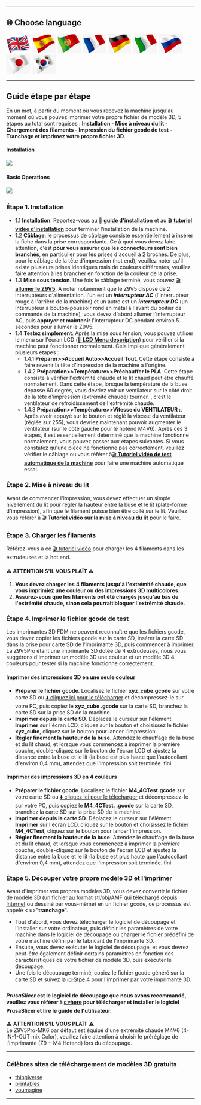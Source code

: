 [LCD_MENU]: https://github.com/ZONESTAR3D/Z9/tree/main/Z9V5/Z9V5-MK6/LCDMENU_Description.md
[PRUSA_SLICER]: https://github.com/ZONESTAR3D/Slicing-Guide/tree/master/PrusaSlicer
[VIDEO_POWERON]: https://github.com/ZONESTAR3D/Z9/assets/29502731/02fa8e57-a292-4aa5-bb7b-eaa703e3fc1b

----
## <a id="choose-language">:globe_with_meridians: Choose language </a>
[![](../lanpic/EN.png)](./step_by_step.md)
[![](../lanpic/ES.png)](./step_by_step-es.md)
[![](../lanpic/PT.png)](./step_by_step-pt.md)
[![](../lanpic/FR.png)](./step_by_step-fr.md)
[![](../lanpic/DE.png)](./step_by_step-de.md)
[![](../lanpic/IT.png)](./step_by_step-it.md)
[![](../lanpic/RU.png)](./step_by_step-ru.md)
[![](../lanpic/JP.png)](./step_by_step-jp.md)
[![](../lanpic/KR.png)](./step_by_step-kr.md)

----
## Guide étape par étape
En un mot, à partir du moment où vous recevez la machine jusqu'au moment où vous pouvez imprimer votre propre fichier de modèle 3D, 5 étapes au total sont requises : **Installation - Mise à niveau du lit - Chargement des filaments - Impression du fichier gcode de test - Tranchage et imprimez votre propre fichier 3D**.
#### Installation
[![](https://img.youtube.com/vi/pdr8nLl3T3w/0.jpg)](https://www.youtube.com/watch?v=pdr8nLl3T3w)
#### Basic Operations
[![](https://img.youtube.com/vi/GrCOZ4ADHeA/0.jpg)](https://www.youtube.com/watch?v=GrCOZ4ADHeA)

### <a id ="a1">Étape 1. Installation</a>
- 1.1 **Installation**. Reportez-vous au [:book: **guide d'installation**](./1.Installation/Installation.md) et au [:clapper: **tutoriel vidéo d'installation**](https://youtu.be/pdr8nLl3T3w) pour terminer l'installation de la machine.
- 1.2 **Câblage**. le processus de câblage consiste essentiellement à insérer la fiche dans la prise correspondante. Ce à quoi vous devez faire attention, c'est **pour vous assurer que les connecteurs sont bien branchés**, en particulier pour les prises d'accueil à 2 broches. De plus, pour le câblage de la tête d'impression (hot end), veuillez noter qu'il existe plusieurs prises identiques mais de couleurs différentes, veuillez faire attention à les brancher en fonction de la couleur de la prise.
- 1.3 **Mise sous tension**. Une fois le câblage terminé, vous pouvez [:clapper: **allumer le Z9V5**][VIDEO_POWERON]. A noter notamment que le Z9V5 dispose de 2 interrupteurs d'alimentation. l'un est un ***interrupteur AC*** (l'interrupteur rouge à l'arrière de la machine) et un autre est un ***interrupteur DC*** (un interrupteur à bouton-poussoir rond en métal à l'avant du boîtier de commande de la machine), vous devez d'abord allumer l'interrupteur AC, puis **appuyer et maintenir** l'interrupteur DC pendant environ 5 secondes pour allumer le Z9V5.
- 1.4 **Testez simplement**. Après la mise sous tension, vous pouvez utiliser le menu sur l'écran LCD ([:book: **LCD Menu description**](./2.Operation/LCDMENU_Description.md)) pour vérifier si la machine peut fonctionner normalement. Cela implique généralement plusieurs étapes :
   - 1.4.1 **Préparer>>Accueil Auto>>Accueil Tout**. Cette étape consiste à faire revenir la tête d'impression de la machine à l'origine.
   - 1.4.2 **Préparation>>Température>>Préchauffer le PLA**. Cette étape consiste à vérifier l'extrémité chaude et le lit chaud peut être chauffé normalement. Dans cette étape, lorsque la température de la buse dépasse 60 degrés, vous devriez voir un ventilateur sur le côté droit de la tête d'impression (extrémité chaude) tourner. , c'est le ventilateur de refroidissement de l'extrémité chaude.
   - 1.4.3 **Préparation>>Température>>Vitesse du VENTILATEUR :**. Après avoir appuyé sur le bouton et réglé la vitesse du ventilateur (réglée sur 255), vous devriez maintenant pouvoir augmenter le ventilateur (sur le côté gauche pour le hotend M4V6).
   Après ces 3 étapes, il est essentiellement déterminé que la machine fonctionne normalement, vous pouvez passer aux étapes suivantes. Si vous constatez qu'une pièce ne fonctionne pas correctement, veuillez vérifier le câblage ou vous référer à[:clapper: **Tutoriel vidéo de test automatique de la machine**](https://youtu.be/Mf92BlmKA0A) pour faire une machine automatique essai.

### <a id ="a2">Étape 2. Mise à niveau du lit</a>
Avant de commencer l'impression, vous devez effectuer un simple nivellement du lit pour régler la hauteur entre la buse et le lit (plate-forme d'impression), afin que le filament puisse bien être collé sur le lit. Veuillez vous référer à [:clapper: **Tutoriel vidéo sur la mise à niveau du lit**](https://youtu.be/nxzB7ho1kNo) pour le faire.

### <a id ="a3">Étape 3. Charger les filaments</a>
Référez-vous à ce [:clapper: tutoriel vidéo](https://youtu.be/KZQdL7Rgy1s) pour charger les 4 filaments dans les extrudeuses et la hot end.
#### :warning: ATTENTION S'IL VOUS PLAÎT :warning:
1. **Vous devez charger les 4 filaments jusqu'à l'extrémité chaude, que vous imprimiez une couleur ou des impressions 3D multicolores.**
2. **Assurez-vous que les filaments ont été chargés jusqu'au bas de l'extrémité chaude, sinon cela pourrait bloquer l'extrémité chaude.**

### <a id ="a4">Étape 4. Imprimer le fichier gcode de test</a>
Les imprimantes 3D FDM ne peuvent reconnaître que les fichiers gcode, vous devez copier les fichiers gcode sur la carte SD, insérer la carte SD dans la prise pour carte SD de l'imprimante 3D, puis commencer à imprimer.
La Z9V5Pro étant une imprimante 3D dotée de 4 extrudeuses, nous vous suggérons d'imprimer un modèle 3D une couleur et un modèle 3D 4 couleurs pour tester si la machine fonctionne correctement.
#### Imprimer des impressions 3D en une seule couleur
- **Préparer le fichier gcode**. Localisez le fichier **xyz_cube.gcode** sur votre carte SD ou [:arrow_down: cliquez ici pour le télécharger](./3.Test_gcode/xyz_cube.zip) et décompressez-le sur votre PC, puis copiez le **xyz_cube .gcode** sur la carte SD, branchez la carte SD sur la prise SD de la machine.
- **Imprimer depuis la carte SD**. Déplacez le curseur sur l'élément **Imprimer** sur l'écran LCD, cliquez sur le bouton et choisissez le fichier **xyz_cube**, cliquez sur le bouton pour lancer l'impression.
- **Régler finement la hauteur de la buse**. Attendez le chauffage de la buse et du lit chaud, et lorsque vous commencez à imprimer la première couche, double-cliquez sur le bouton de l'écran LCD et ajustez la distance entre la buse et le lit (la buse est plus haute que l'autocollant d'environ 0,4 mm), attendez que l'impression soit terminée. fini.
#### Imprimer des impressions 3D en 4 couleurs
- **Préparer le fichier gcode**. Localisez le fichier **M4_4CTest.gcode** sur votre carte SD ou [:arrow_down: cliquez ici pour le télécharger](./3.Test_gcode/M4_4CTest.zip) et décompressez-le sur votre PC, puis copiez le **M4_4CTest. .gcode** sur la carte SD, branchez la carte SD sur la prise SD de la machine.
- **Imprimer depuis la carte SD**. Déplacez le curseur sur l'élément **Imprimer** sur l'écran LCD, cliquez sur le bouton et choisissez le fichier **M4_4CTest**, cliquez sur le bouton pour lancer l'impression.
- **Régler finement la hauteur de la buse**. Attendez le chauffage de la buse et du lit chaud, et lorsque vous commencez à imprimer la première couche, double-cliquez sur le bouton de l'écran LCD et ajustez la distance entre la buse et le lit (la buse est plus haute que l'autocollant d'environ 0,4 mm), attendez que l'impression soit terminée. fini.

### <a id ="a5">Étape 5. Découper votre propre modèle 3D et l'imprimer</a>
Avant d'imprimer vos propres modèles 3D, vous devez convertir le fichier de modèle 3D (un fichier au format stl/obj/AMF qui [téléchargé depuis Internet](#a6) ou dessiné par vous-même) en un fichier gcode, ce processus est appelé < u>"**tranchage**"</u>.
- Tout d'abord, vous devez télécharger le logiciel de découpage et l'installer sur votre ordinateur, puis définir les paramètres de votre machine dans le logiciel de découpage ou charger le fichier prédéfini de votre machine défini par le fabricant de l'imprimante 3D.
- Ensuite, vous devez exécuter le logiciel de découpage, et vous devrez peut-être également définir certains paramètres en fonction des caractéristiques de votre fichier de modèle 3D, puis exécuter le découpage.
- Une fois le découpage terminé, copiez le fichier gcode généré sur la carte SD et suivez la [:point_right:Stpe 4](#a4) pour l'imprimer par votre imprimante 3D.
#### *PrusaSlicer* est le logiciel de découpage que nous avons recommandé, veuillez vous référer à [:point_right:here][PRUSA_SLICER] pour télécharger et installer le logiciel PrusaSlicer et lire le guide de l'utilisateur.
:warning: **ATTENTION S'IL VOUS PLAÎT** :warning:    
Le Z9V5Pro-MK6 par défaut est équipé d'une extrémité chaude M4V6 (4-IN-1-OUT mix Color), veuillez faire attention à choisir le préréglage de l'imprimante (Z9 + M4 Hotend) lors du découpage.

----
### <a id ="a6">Célèbres sites de téléchargement de modèles 3D gratuits</a>
- [thingiverse](https://www.thingiverse.com/)  
- [printables](https://www.printables.com/)  
- [youmagine](https://www.youmagine.com/)   

----